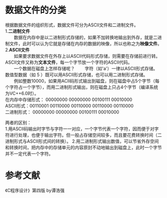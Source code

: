 # 数据文件的分类
根据数据文件的组织形式，数据文件可分为ASCII文件和二进制文件。   
1.**二进制文件**    
&emsp;&emsp;数据在内存中是以二进制形式存储的，如果不加转换地输出到外存，就是二进制文件，此时可以认为它就是存储在内存的数据的映像，所以也称之为**映像文件**。
2.**ASCII文件**    
&emsp;&emsp;如果要求数据文件在外存上以ASCII代码形式存储，则需要在存储前进行转。ASCII文件又称为**文本文件**，每一个字节放一个字符的ASCII代码。    
&emsp;&emsp;一个数据在磁盘上怎样存储呢？
&emsp;&emsp;字符（如'a'）一律以ASCII形式存储。数值型数据（如 5 ）既可以用ASCII形式存储，也可以用二进制形式存储。   
&emsp;&emsp;例如整数10000，如果用ACII码形式输出到磁盘，则在磁盘中占5个字节（每个字符占一个字节），而用二进制形式输出，则在磁盘上只占4个字节（编译系统为VC++6.0时）。    
在内存中存储形式： 00000000 00000000 00100111 00010000   
ASCII形式：00110001 00110000 00110000 00110000 00110000   
二进制形式： 00000000 00000000 00100111 00010000

两者的区别：   
1.用ASCII码输出时字节与字符一一对应，一个字节代表一个字符，因而便于对字符进行处理，也便于输出字符。但一般占存储空间较多，而且要花费转换时间（二进制形式与ASCII形式间的转换）。
2.用二进制形式输出数值，可以节省外存空间和转换时间，把内存中的存储单元的内容原封不动地输出到磁盘上，此时一个字节并不一定代表一个字符。
   

# 参考文献
《C程序设计》第四版 by谭浩强